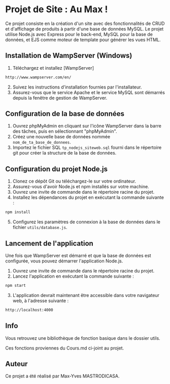 # Projet de Site : Au Max !

Ce projet consiste en la création d'un site avec des fonctionnalités de CRUD et d'affichage de produits à partir d'une base de données MySQL. Le projet utilise Node.js avec Express pour le back-end, MySQL pour la base de données, et EJS comme moteur de template pour générer les vues HTML.

## Installation de WampServer (Windows)

1. Téléchargez et installez [WampServer]
```bash 
http://www.wampserver.com/en/
```
2. Suivez les instructions d'installation fournies par l'installateur.
3. Assurez-vous que le service Apache et le service MySQL sont démarrés depuis la fenêtre de gestion de WampServer.

## Configuration de la base de données

1. Ouvrez phpMyAdmin en cliquant sur l'icône WampServer dans la barre des tâches, puis en sélectionnant "phpMyAdmin".
2. Créez une nouvelle base de données nommée `nom_de_ta_base_de_donnees`.
3. Importez le fichier SQL `tp_nodejs_siteweb.sql` fourni dans le répertoire git pour créer la structure de la base de données.

## Configuration du projet Node.js

1. Clonez ce dépôt Git ou téléchargez-le sur votre ordinateur.
2. Assurez-vous d'avoir Node.js et npm installés sur votre machine.
3. Ouvrez une invite de commande dans le répertoire racine du projet.
4. Installez les dépendances du projet en exécutant la commande suivante :
```bash
npm install
```
5. Configurez les paramètres de connexion à la base de données dans le fichier `utils/database.js`.

## Lancement de l'application

Une fois que WampServer est démarré et que la base de données est configurée, vous pouvez démarrer l'application Node.js.

1. Ouvrez une invite de commande dans le répertoire racine du projet.
2. Lancez l'application en exécutant la commande suivante :
```bash
npm start
```
3. L'application devrait maintenant être accessible dans votre navigateur web, à l'adresse suivante :  
```bash
http://localhost:4000
```

## Info
Vous retrouvez une bibliothèque de fonction basique dans le dossier utils.

Ces fonctions proviennes du Cours.md ci-joint au projet. 

## Auteur

Ce projet a été réalisé par Max-Yves MASTRODICASA.

